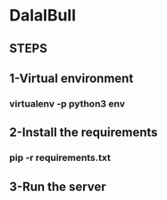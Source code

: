 # DalalBull

## STEPS

## 1-Virtual environment
### virtualenv -p python3 env

## 2-Install the requirements
### pip -r requirements.txt

## 3-Run the server
